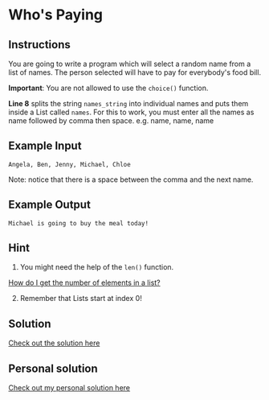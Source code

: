 # Who's Paying

## Instructions

You are going to write a program which will select a random name from a list of names. The person selected will have to pay for everybody's food bill.

**Important**: You are not allowed to use the `choice()` function.

**Line 8** splits the string `names_string` into individual names and puts them inside a List called `names`. For this to work, you must enter all the names as name followed by comma then space. e.g. name, name, name

## Example Input

```
Angela, Ben, Jenny, Michael, Chloe
```

Note: notice that there is a space between the comma and the next name.

## Example Output

```
Michael is going to buy the meal today!
```

## Hint

1. You might need the help of the `len()` function.


[How do I get the number of elements in a list?](https://stackoverflow.com/questions/1712227/how-do-i-get-the-number-of-elements-in-a-list)


2. Remember that Lists start at index 0!

## Solution

[Check out the solution here](https://repl.it/@appbrewery/day-4-2-solution)

## Personal solution

[Check out my personal solution here](./01_bankers-roulette.py)
